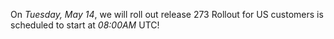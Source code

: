 On *Tuesday, May 14*, we will roll out release 273
Rollout for US customers is scheduled to start at *08:00AM* UTC!

